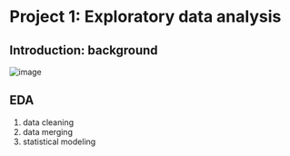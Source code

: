 # Project 1: Exploratory data analysis 

## Introduction: background
![image](https://user-images.githubusercontent.com/30538641/52921452-8b1e8700-32d4-11e9-9c32-216af293522f.png)

## EDA
1. data cleaning
2. data merging
3. statistical modeling

